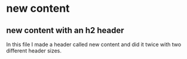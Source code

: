 # new content

## new content with an h2 header

In this file I made a header called new content and did it twice with two different header sizes.
